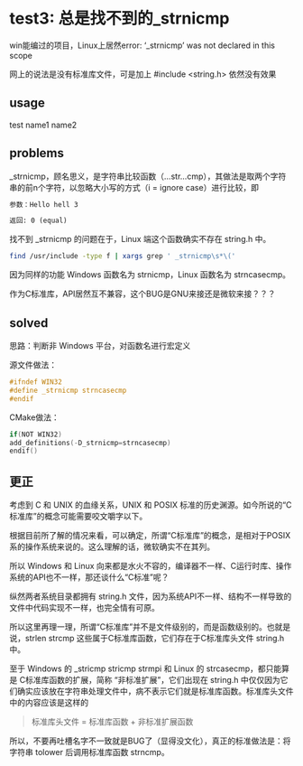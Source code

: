 # test3: 总是找不到的_strnicmp

win能编过的项目，Linux上居然error: ‘_strnicmp’ was not declared in this scope

网上的说法是没有标准库文件，可是加上 #include <string.h> 依然没有效果

## usage

test name1 name2

## problems

_strnicmp，顾名思义，是字符串比较函数（…str…cmp），其做法是取两个字符串的前n个字符，以忽略大小写的方式（i = ignore case）进行比较，即

```txt
参数：Hello hell 3

返回: 0 (equal)
```

找不到 _strnicmp 的问题在于，Linux 端这个函数确实不存在 string.h 中。

```bash
find /usr/include -type f | xargs grep ' _strnicmp\s*\('
```

因为同样的功能 Windows 函数名为 strnicmp，Linux 函数名为 strncasecmp。

作为C标准库，API居然互不兼容，这个BUG是GNU来接还是微软来接？？？

## solved

思路：判断非 Windows 平台，对函数名进行宏定义

源文件做法：

```c
#ifndef WIN32
#define _strnicmp strncasecmp
#endif
```

CMake做法：

```c
if(NOT WIN32)
add_definitions(-D_strnicmp=strncasecmp)
endif()
```

## 更正

考虑到 C 和 UNIX 的血缘关系，UNIX 和 POSIX 标准的历史渊源。如今所说的“C标准库”的概念可能需要咬文嚼字以下。

根据目前所了解的情况来看，可以确定，所谓“C标准库”的概念，是相对于POSIX系的操作系统来说的。这么理解的话，微软确实不在其列。

所以 Windows 和 Linux 向来都是水火不容的，编译器不一样、C运行时库、操作系统的API也不一样，那还谈什么“C标准”呢？

纵然两者系统目录都拥有 string.h 文件，因为系统API不一样、结构不一样导致的文件中代码实现不一样，也完全情有可原。

所以这里再理一理，所谓“C标准库”并不是文件级别的，而是函数级别的。也就是说，strlen strcmp 这些属于C标准库函数，它们存在于C标准库头文件 string.h 中。

至于 Windows 的 _stricmp stricmp strmpi 和 Linux 的 strcasecmp，都只能算是 C标准库函数的扩展，简称 “非标准扩展”，它们出现在 string.h 中仅仅因为它们确实应该放在字符串处理文件中，病不表示它们就是标准库函数。标准库头文件中的内容应该是这样的

> 标准库头文件 = 标准库函数 + 非标准扩展函数

所以，不要再吐槽名字不一致就是BUG了（显得没文化），真正的标准做法是：将字符串 tolower 后调用标准库函数 strncmp。